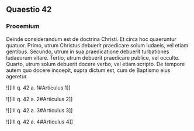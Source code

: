 ## Quaestio 42

### Prooemium

Deinde considerandum est de doctrina Christi. Et circa hoc quaeruntur quatuor. Primo, utrum Christus debuerit praedicare solum Iudaeis, vel etiam gentibus. Secundo, utrum in sua praedicatione debuerit turbationes Iudaeorum vitare. Tertio, utrum debuerit praedicare publice, vel occulte. Quarto, utrum solum debuerit docere verbo, vel etiam scripto. De tempore autem quo docere incoepit, supra dictum est, cum de Baptismo eius ageretur.

![[III q. 42 a. 1#Articulus 1]]

![[III q. 42 a. 2#Articulus 2]]

![[III q. 42 a. 3#Articulus 3]]

![[III q. 42 a. 4#Articulus 4]]


